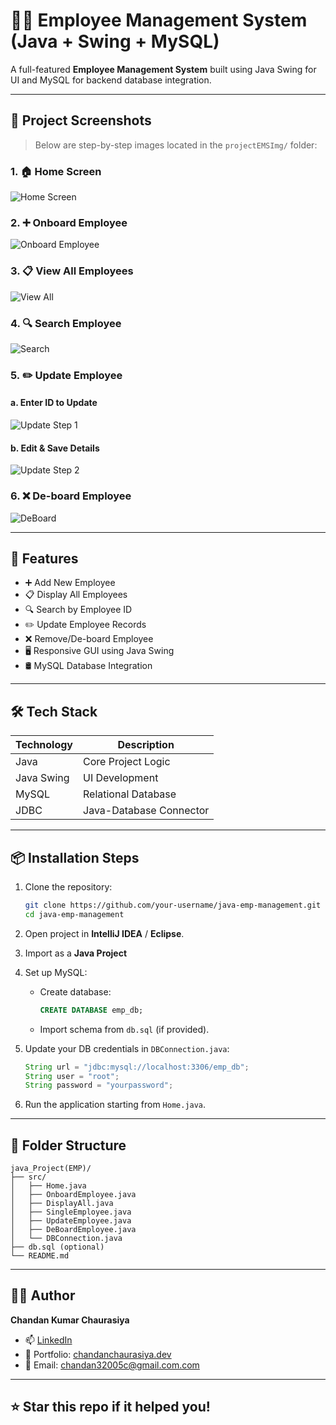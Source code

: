 # 🧑‍💼 Employee Management System (Java + Swing + MySQL)

A full-featured **Employee Management System** built using Java Swing for UI and MySQL for backend database integration.

---

## 📸 Project Screenshots

> Below are step-by-step images located in the `projectEMSImg/` folder:

### 1. 🏠 Home Screen  
![Home Screen](https://github.com/Chandankumar2004/EMS/blob/b583813093e156f52889124f6021a5d0d49458d5/home.png)

### 2. ➕ Onboard Employee  
![Onboard Employee](https://github.com/Chandankumar2004/EMS/blob/b583813093e156f52889124f6021a5d0d49458d5/onboard%20new.png)

### 3. 📋 View All Employees  
![View All](https://github.com/Chandankumar2004/EMS/blob/b583813093e156f52889124f6021a5d0d49458d5/view%20All.png)

### 4. 🔍 Search Employee  
![Search](https://github.com/Chandankumar2004/EMS/blob/b583813093e156f52889124f6021a5d0d49458d5/search.png)

### 5. ✏️ Update Employee  
#### a. Enter ID to Update  
![Update Step 1](https://github.com/Chandankumar2004/EMS/blob/b583813093e156f52889124f6021a5d0d49458d5/enterIdToUpdate.png)  
#### b. Edit & Save Details  
![Update Step 2](https://github.com/Chandankumar2004/EMS/blob/b583813093e156f52889124f6021a5d0d49458d5/editAndSaveDetails.png)

### 6. ❌ De-board Employee  
![DeBoard](https://github.com/Chandankumar2004/EMS/blob/b583813093e156f52889124f6021a5d0d49458d5/delete.png)

---
## 🚀 Features

- ➕ Add New Employee  
- 📋 Display All Employees  
- 🔍 Search by Employee ID  
- ✏️ Update Employee Records  
- ❌ Remove/De-board Employee  
- 🖥️ Responsive GUI using Java Swing  
- 🛢️ MySQL Database Integration  

---

## 🛠 Tech Stack

| Technology | Description              |
|------------|--------------------------|
| Java       | Core Project Logic       |
| Java Swing | UI Development           |
| MySQL      | Relational Database      |
| JDBC       | Java-Database Connector  |

---

## 📦 Installation Steps

1. Clone the repository:
   ```bash
   git clone https://github.com/your-username/java-emp-management.git
   cd java-emp-management
   ```

2. Open project in **IntelliJ IDEA** / **Eclipse**.

3. Import as a **Java Project**

4. Set up MySQL:
   - Create database:
     ```sql
     CREATE DATABASE emp_db;
     ```
   - Import schema from `db.sql` (if provided).

5. Update your DB credentials in `DBConnection.java`:
   ```java
   String url = "jdbc:mysql://localhost:3306/emp_db";
   String user = "root";
   String password = "yourpassword";
   ```

6. Run the application starting from `Home.java`.

---

## 📁 Folder Structure

```
java_Project(EMP)/
├── src/
│   ├── Home.java
│   ├── OnboardEmployee.java
│   ├── DisplayAll.java
│   ├── SingleEmployee.java
│   ├── UpdateEmployee.java
│   ├── DeBoardEmployee.java
│   └── DBConnection.java
├── db.sql (optional)
└── README.md
```

---

## 🙋‍♂️ Author

**Chandan Kumar Chaurasiya**

- 📫 [LinkedIn](https://www.linkedin.com/in/chandan2004)
- 💼 Portfolio: [chandanchaurasiya.dev](https://chandan-portfolio-tau.vercel.app/)
- 📧 Email: chandan32005c@gmail.com.com

---

## ⭐ Star this repo if it helped you!
